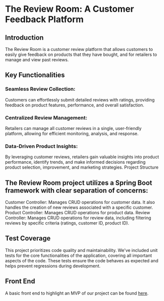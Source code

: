 ﻿# The Review Room: A Customer Feedback Platform
## Introduction

The Review Room is a customer review platform that allows customers to easily give feedback on products that they have bought, and for retailers to manage and view past reviews. 

## Key Functionalities

### Seamless Review Collection: 
Customers can effortlessly submit detailed reviews with ratings, providing feedback on product features, performance, and overall satisfaction. 
### Centralized Review Management: 
Retailers can manage all customer reviews in a single, user-friendly platform, allowing for efficient monitoring, analysis, and response. 
### Data-Driven Product Insights: 
By leveraging customer reviews, retailers gain valuable insights into product performance, identify trends, and make informed decisions regarding product selection, improvement, and marketing strategies. 
Project Structure

## The Review Room project utilizes a Spring Boot framework with clear separation of concerns: 

Customer Controller: Manages CRUD operations for customer data. It also handles the creation of new reviews associated with a specific customer. 
Product Controller: Manages CRUD operations for product data. 
Review Controller: Manages CRUD operations for review data, including filtering reviews by specific criteria (ratings, customer ID, product ID). 

## Test Coverage

This project prioritizes code quality and maintainability.  We've included unit tests for the core functionalities of the application, covering all important aspects of the code. These tests ensure the code behaves as expected and helps prevent regressions during development. 

## Front End

A basic front end to highlight an MVP of our project can be found [here](https://github.com/kiblykat/ReviewRoom-frontend). 
